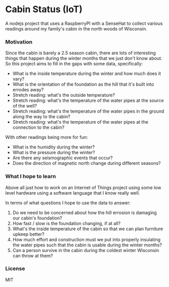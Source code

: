 # Cabin Status (IoT)

A nodejs project that uses a RaspberryPI with a SenseHat to collect various readings around my family's cabin in the north woods of Wisconsin.

### Motivation

Since the cabin is barely a 2.5 season cabin, there are lots of interesting things that happen during the winter months that we just don't know about. So this project aims to fill in the gaps with some data, specifically:

- What is the inside temperature during the winter and how much does it vary?
- What is the orientation of the foundation as the hill that it's built into errodes away?
- Stretch reading: what's the outside temperature?
- Stretch reading: what's the temperature of the water pipes at the source of the well?
- Stretch reading: what's the temperature of the water pipes in the ground along the way to the cabin?
- Stretch reading: what's the temperature of the water pipes at the connection to the cabin?

With other readings being more for fun:

- What is the humidity during the winter?
- What is the pressure during the winter?
- Are there any seismographic events that occur?
- Does the direction of magnetic north change during different seasons?

### What I hope to learn

Above all just how to work on an Internet of Things project using some low level hardware using a software language that I know really well.

In terms of what questions I hope to use the data to answer:

1. Do we need to be concerned about how the hill errosion is damaging our cabin's foundation?
2. How fast / slow is the foundation changing, if at all?
3. What's the inside temperature of the cabin so that we can plan furniture upkeep better?
4. How much effort and construction must we put into properly insulating the water pipes such that the cabin is usable during the winter months?
5. Can a person survive in the cabin during the coldest winter Wisconsin can throw at them?

### License

MIT
